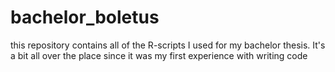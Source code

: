 # bachelor_boletus
this repository contains all of the R-scripts I used for my bachelor thesis.
It's a bit all over the place since it was my first experience with writing code
